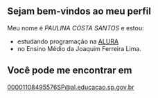 ## Sejam bem-vindos ao meu perfil

Meu nome é _PAULINA COSTA SANTOS_ e estou:
- estudando programação na [ALURA](www.alurastart.com.br)
- no Ensino Médio da Joaquim Ferreira Lima.

## Você pode me encontrar em
00001108495576SP@al.educacao.sp.gov.br

![]()
